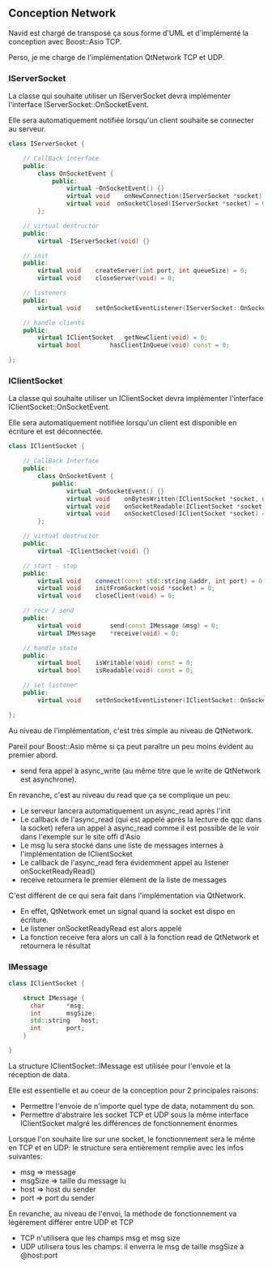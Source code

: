 ## Conception Network

Navid est chargé de transposé ça sous forme d'UML et d'implémenté la conception avec Boost::Asio TCP.

Perso, je me charge de l'implémentation QtNetwork TCP et UDP.


### IServerSocket

La classe qui souhaite utiliser un IServerSocket devra implémenter l'interface IServerSocket::OnSocketEvent.

Elle sera automatiquement notifiée lorsqu'un client souhaite se connecter au serveur.

```cpp
class IServerSocket {

	// CallBack interface
	public:
		class OnSocketEvent {
			public:
				virtual ~OnSocketEvent() {}
				virtual void	onNewConnection(IServerSocket *socket) = 0;
				virtual void  onSocketClosed(IServerSocket *socket) = 0;
		};

	// virtual destructor
	public:
		virtual ~IServerSocket(void) {}

	// init
	public:
		virtual void	createServer(int port, int queueSize) = 0;
		virtual void	closeServer(void) = 0;

	// listeners
	public:
		virtual void	setOnSocketEventListener(IServerSocket::OnSocketEvent *listener) = 0;

	// handle clients
	public:
		virtual IClientSocket	getNewClient(void) = 0;
		virtual bool		hasClientInQueue(void) const = 0;

};
```


### IClientSocket

La classe qui souhaite utiliser un IClientSocket devra implémenter l'interface IClientSocket::OnSocketEvent.

Elle sera automatiquement notifiée lorsqu'un client est disponible en écriture et est déconnectée.

```cpp
class IClientSocket {

	// CallBack Interface
	public:
		class OnSocketEvent {
			public:
				virtual	~OnSocketEvent() {}
				virtual void	onBytesWritten(IClientSocket *socket, unsigned int nbBytes) = 0;
				virtual void	onSocketReadable(IClientSocket *socket) = 0;
				virtual void	onSocketClosed(IClientSocket *socket) = 0;
		};

	// virtual destructor
	public:
		virtual ~IClientSocket(void) {}

	// start - stop
	public:
		virtual void	connect(const std::string &addr, int port) = 0;
		virtual void	initFromSocket(void *socket) = 0;
		virtual	void	closeClient(void) = 0;

	// recv / send
	public:
		virtual void      	send(const IMessage &msg) = 0;
		virtual IMessage	*receive(void) = 0;

	// handle state
	public:
	  	virtual bool 	isWritable(void) const = 0;
		virtual bool	isReadable(void) const = 0;

	// set listener
	public:
		virtual void	setOnSocketEventListener(IClientSocket::OnSocketEvent *listener) = 0;

};
```

Au niveau de l'implémentation, c'est très simple au niveau de QtNetwork.

Pareil pour Boost::Asio même si ça peut paraître un peu moins évident au premier abord.

* send fera appel à async_write (au même titre que le write de QtNetwork est asynchrone).

En revanche, c'est au niveau du read que ça se complique un peu:

* Le serveur lancera automatiquement un async_read après l'init
* Le callback de l'async_read (qui est appelé après la lecture de qqc dans la socket) refera un appel à async_read comme il est possible de le voir dans l'exemple sur le site offi d'Asio
* Le msg lu sera stocké dans une liste de messages internes à l'implémentation de IClientSocket
* Le callback de l'async_read fera évidemment appel au listener onSocketReadyRead()
* receive retournera le premier élément de la liste de messages

C'est différent de ce qui sera fait dans l'implémentation via QtNetwork.

* En effet, QtNetwork emet un signal quand la socket est dispo en écriture.
* Le listener onSocketReadyRead est alors appelé
* La fonction receive fera alors un call à la fonction read de QtNetwork et retournera le résultat


### IMessage

```cpp
class IClientSocket {

	struct IMessage {
	  char		*msg;
	  int		msgSize;
	  std::string	host;
	  int		port;
	}

}
```

La structure IClientSocket::IMessage est utilisée pour l'envoie et la réception de data.

Elle est essentielle et au coeur de la conception pour 2 principales raisons:

* Permettre l'envoie de n'importe quel type de data, notamment du son.
* Permettre d'abstraire les socket TCP et UDP sous la même interface IClientSocket malgré les différences de fonctionnement énormes

Lorsque l'on souhaite lire sur une socket, le fonctionnement sera le même en TCP et en UDP: le structure sera entièrement remplie avec les infos suivantes:

* msg => message
* msgSize => taille du message lu
* host => host du sender
* port => port du sender

En revanche, au niveau de l'envoi, la méthode de fonctionnement va légèrement différer entre UDP et TCP

* TCP n'utilisera que les champs msg et msg size
* UDP utilisera tous les champs: il enverra le msg de taille msgSize à @host:port

